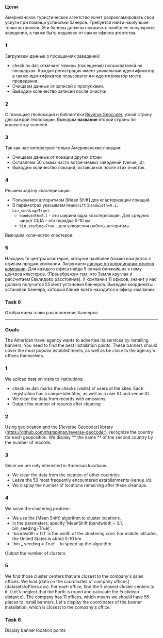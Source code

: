 ### Цели
Американское туристическое агентство хочет разрекламировать свои услуги при помощи установки банеров. 
Требуется найти наилучшие точки установки. 
Эти банеры должны покрывать наиболее популярные заведения, а также быть недалеко от самих офисов агентства.

### 1
Загружаем данные о посещениях заведений: 
- checkins.dat: отмечает чекины (посещения) пользователей на площадках. Каждая регистрация имеет уникальный             идентификатор,              а       также идентификатор пользователя и идентификатор места проведения.
- Очищаем данные от записей с пропусками. 
- Выводим количество записей после очистки

### 2
С помощью геолокаций и библиотеки [Reverse Geocoder](https://github.com/thampiman/reverse-geocoder),
узнай страну для каждой геопозиции.
Выводим **название** второй страны по количеству записей.

### 3
Так как нас интересуют только Американские локации:
- Очищаем данные от локации других стран
- Оставляем 50 самых часто встречаемых заведений (venue_id).
- Выводим количество локаций, оставшихся после этих очисток.

### 4
Решаем задачу кластеризации. 
- Пользуемся алгоритмом [Mean Shift] для кластеризации локаций. 
- В параметрах указываем `MeanShift(bandwidth=0.1, bin_seeding=True)`:
    - `bandwidth=0.1` - это ширина ядра кластеризации. Для средних широт США - это порядка 5-10 км. 
    - `bin_seeding=True` - для ускорения работы алгоритма.
    
Выводим количество кластеров.

### 5
Находим те центры кластеров, которые наиболее близко находятся к офисам продаж компании.
Загружаем [данные по координатам офисов компании](datasets/offices.csv). Для каждого офиса найди 5 самых ближайших к нему центров кластеров. 
(Пренебрежем тем, что Земля круглая и рассчитаем Евклидово расстояние).
У компании 11 офисов, значит у нас должно получится 55 мест установки баннеров. 
Выведем координаты установки баннера, который ближе всего находится к офису компании.

### Task 6
Отображаем точки расположения баннеров
_________________________________________________________________________________________________________________________

### Goals
The American travel agency wants to advertise its services by installing banners.
You need to find the best installation points.
These banners should cover the most popular establishments, as well as be close to the agency's offices themselves.

### 1
We upload data on visits to institutions:
- checkins.dat: marks the checks (visits) of users at the sites. Each registration has a unique identifier, as well as a user ID and venue ID.
- We clear the data from records with omissions.
- Output the number of records after cleaning

### 2
Using geolocation and the [Reverse Geocoder] library (https://github.com/thampiman/reverse-geocoder),
recognize the country for each geoposition.
We display ** the name ** of the second country by the number of records.

### 3
Since we are only interested in American locations:
- We clear the data from the location of other countries
- Leave the 50 most frequently encountered establishments (venue_id).
- We display the number of locations remaining after these cleanups.

### 4
We solve the clustering problem.
- We use the [Mean Shift] algorithm to cluster locations.
- In the parameters, specify 'MeanShift (bandwidth = 0.1, bin_seeding=True)':
- 'bandwidth = 0.1' is the width of the clustering core. For middle latitudes, the United States is about 5-10 km.
- 'bin _ seeding = True' - to speed up the algorithm.

Output the number of clusters.

### 5
We find those cluster centers that are closest to the company's sales offices.
We load [data on the coordinates of company offices] (datasets/offices.csv). For each office, find the 5 closest cluster centers to it.
(Let's neglect that the Earth is round and calculate the Euclidean distance).
The company has 11 offices, which means we should have 55 places to install banners.
Let's display the coordinates of the banner installation, which is closest to the company's office.

### Task 6
Display banner location points